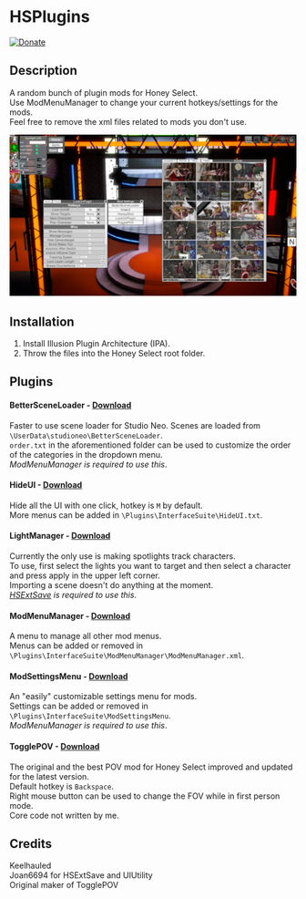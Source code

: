 # HSPlugins

[![Donate](https://www.paypalobjects.com/en_US/i/btn/btn_donate_LG.gif)](https://www.paypal.com/cgi-bin/webscr?cmd=_donations&business=keelhauledhs%40gmail%2ecom&lc=FI&item_name=Keelhauled&item_number=LockOnPlugin&currency_code=EUR&bn=PP%2dDonationsBF%3abtn_donate_LG%2egif%3aNonHosted)

## Description
A random bunch of plugin mods for Honey Select.  
Use ModMenuManager to change your current hotkeys/settings for the mods.  
Feel free to remove the xml files related to mods you don't use.
<br>

![Alt text](examplepic.jpg)

## Installation
1. Install Illusion Plugin Architecture (IPA).
2. Throw the files into the Honey Select root folder.

## Plugins

#### BetterSceneLoader - [Download](https://github.com/Keelhauled/HSPlugins/releases/download/v1.0.0/BetterSceneLoader.zip)
Faster to use scene loader for Studio Neo.
Scenes are loaded from `\UserData\studioneo\BetterSceneLoader`.  
`order.txt` in the aforementioned folder can be used to customize the order of the categories in the dropdown menu.  
*ModMenuManager is required to use this*.

#### HideUI - [Download](https://github.com/Keelhauled/HSPlugins/releases/download/v1.0.0/HideUI.zip)
Hide all the UI with one click, hotkey is `M` by default.  
More menus can be added in `\Plugins\InterfaceSuite\HideUI.txt`.

#### LightManager - [Download](https://github.com/Keelhauled/HSPlugins/releases/download/v1.0.0/LightManager.zip)
Currently the only use is making spotlights track characters.  
To use, first select the lights you want to target and then select a character and press apply in the upper left corner.  
Importing a scene doesn't do anything at the moment.  
*[HSExtSave](http://www.hongfire.com/forum/forum/hentai-lair/hf-modding-translation/honey-select-mods/5747804) is required to use this*.

#### ModMenuManager - [Download](https://github.com/Keelhauled/HSPlugins/releases/download/v1.0.0/ModMenuManager.zip)
A menu to manage all other mod menus.  
Menus can be added or removed in `\Plugins\InterfaceSuite\ModMenuManager\ModMenuManager.xml`.

#### ModSettingsMenu - [Download](https://github.com/Keelhauled/HSPlugins/releases/download/v1.0.0/ModSettingsMenu.zip)
An "easily" customizable settings menu for mods.  
Settings can be added or removed in `\Plugins\InterfaceSuite\ModSettingsMenu`.  
*ModMenuManager is required to use this*.

#### TogglePOV - [Download](https://github.com/Keelhauled/HSPlugins/releases/download/v1.0.0/TogglePOV.zip)
The original and the best POV mod for Honey Select improved and updated for the latest version.  
Default hotkey is `Backspace`.  
Right mouse button can be used to change the FOV while in first person mode.  
Core code not written by me.

## Credits
Keelhauled  
Joan6694 for HSExtSave and UIUtility  
Original maker of TogglePOV
